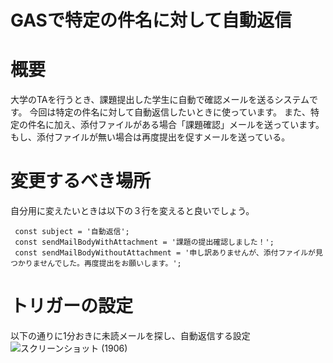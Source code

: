# GASで特定の件名に対して自動返信
# 概要
大学のTAを行うとき、課題提出した学生に自動で確認メールを送るシステムです。
今回は特定の件名に対して自動返信したいときに使っています。
また、特定の件名に加え、添付ファイルがある場合「課題確認」メールを送っています。
もし、添付ファイルが無い場合は再度提出を促すメールを送っている。

# 変更するべき場所
自分用に変えたいときは以下の３行を変えると良いでしょう。
```
 const subject = '自動返信';
 const sendMailBodyWithAttachment = '課題の提出確認しました！';
 const sendMailBodyWithoutAttachment = '申し訳ありませんが、添付ファイルが見つかりませんでした。再度提出をお願いします。';
```
# トリガーの設定
以下の通りに1分おきに未読メールを探し、自動返信する設定
![スクリーンショット (1906)](https://github.com/Go21032/Automatic-Reply/assets/88703525/1d6509aa-a6d4-41cb-bd04-296c4cd17609)

